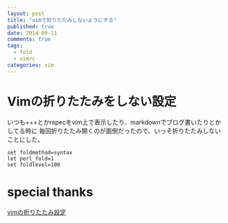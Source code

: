 ```yaml
---
layout: post
title: "vimで折りたたみしないようにする"
published: true
date: 2014-09-11
comments: true
tags:
  - fold
  - vimrc
categories: vim
---
```


# Vimの折りたたみをしない設定

いつも+++とかrspecをvim上で表示したり、markdownでブログ書いたりとかしてる時に
毎回折りたたみ開くのが面倒だったので、いっそ折りたたみしないことにした。

``` 
set foldmethod=syntax
let perl_fold=1
set foldlevel=100
```

# special thanks
[vimの折りたたみ設定]( http://www.ksknet.net/vi/post_183.html )
